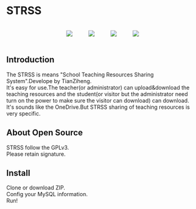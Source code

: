 <h1>STRSS</h1>
<pre>
<center>
<img src="https://img.shields.io/badge/license-GPLv3-blue.svg" />     <img src="https://img.shields.io/badge/Developer-TianZiheng-green.svg" />     <img src="https://img.shields.io/badge/CSS-Materialize-pink.svg" />     <img src="https://img.shields.io/badge/Statu-Developing-yellow.svg">
</center>
</pre>
<h2>Introduction</h2>
The STRSS is means "School Teaching Resources Sharing System".Develope by TianZiheng.
<br />
It's easy for use.The teacher(or administrator) can upload&download the teaching resources and the student(or visitor but the administrator need turn on the power to make sure the visitor can download) can download.
<br />
It's sounds like the OneDrive.But STRSS sharing of teaching resources is very specific.

<h2>About Open Source</h2>
STRSS follow the GPLv3.
<br />
Please retain signature.

<h2>Install</h2>
Clone or download ZIP.
<br />
Config your MySQL information.
<br />
Run!